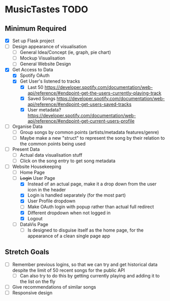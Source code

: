 # MusicTastes TODO

## Minimum Required

- [X] Set up Flask project
- [ ] Design appearance of visualisation
  - [ ] General Idea/Concept (ie, graph, pie chart)
  - [ ] Mockup Visualisation
  - [ ] General Website Design
- [X] Get Access to Data
  - [X] Spotify OAuth
  - [X] Get User's listened to tracks
    - [X] Last 50          https://developer.spotify.com/documentation/web-api/reference/#endpoint-get-the-users-currently-playing-track
    - [X] Saved Songs      https://developer.spotify.com/documentation/web-api/reference/#endpoint-get-users-saved-tracks
    - [X] User metadata?   https://developer.spotify.com/documentation/web-api/reference/#endpoint-get-current-users-profile
- [ ] Organise Data
  - [ ] Group songs by common points (artists/metadata features/genre)
  - [ ] Maybe make a new "struct" to represent the song by their relation to the common points being used
- [ ] Present Data
  - [ ] Actual data visualisation stuff
  - [ ] Click on the song entry to get song metadata
- [ ] Website Housekeeping
  - [ ] Home Page
  - [ ] ~~Login~~ User Page
    - [X] Instead of an actual page, make it a drop down from the user icon in the header
    - [X] Login is handled separately (for the most part)
    - [X] User Profile dropdown
    - [ ] Make OAuth login with popup rather than actual full redirect
    - [X] Different dropdown when not logged in
    - [X] Logout
  - [ ] DataVis Page
    - [ ] Is designed to disguise itself as the home page, for the appearance of a clean single page app

## Stretch Goals
- [ ] Remember previous logins, so that we can try and get historical data despite the limit of 50 recent songs for the public API
  - [ ] Can also try to do this by getting currently playing and adding it to the list on the fly
- [ ] Give recommendations of similar songs
- [ ] Responsive design

